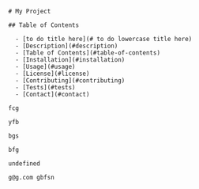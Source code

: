 
    # My Project 

    ## Table of Contents 

      - [to do title here](# to do lowercase title here)
      - [Description](#description)
      - [Table of Contents](#table-of-contents)
      - [Installation](#installation)
      - [Usage](#usage)
      - [License](#license)
      - [Contributing](#contributing)
      - [Tests](#tests)
      - [Contact](#contact)

    fcg

    yfb

    bgs

    bfg

    undefined

    g@g.com gbfsn
  
